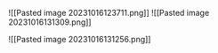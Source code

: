 ![[Pasted image 20231016123711.png]]
![[Pasted image 20231016131309.png]]

![[Pasted image 20231016131256.png]]
